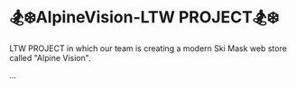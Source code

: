 # 🏂❄️AlpineVision-LTW PROJECT🏂❄️
LTW PROJECT in which our team is creating a modern Ski Mask web store  called "Alpine Vision".

...